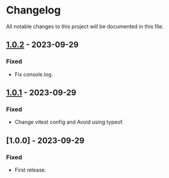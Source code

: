 # Changelog

All notable changes to this project will be documented in this file.

## [1.0.2] - 2023-09-29

### Fixed

- Fix console.log.

## [1.0.1] - 2023-09-29

### Fixed

- Change vitest config and Avoid using typeof.

## [1.0.0] - 2023-09-29

### Fixed

- First release.

[1.0.1]: https://github.com/yutak23/vitest-openapi/compare/v1.0.0...v1.0.1
[1.0.2]: https://github.com/yutak23/vitest-openapi/compare/v1.0.1...v1.0.2
